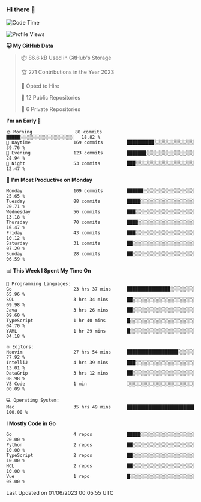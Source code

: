 ### Hi there 👋
<!--![visitors](https://visitor-badge.glitch.me/badge?page_id=d0zingcat)-->
<!--
**d0zingcat/d0zingcat** is a ✨ _special_ ✨ repository because its `README.md` (this file) appears on your GitHub profile.

Here are some ideas to get you started:

- 🔭 I’m currently working on ...
- 🌱 I’m currently learning ...
- 👯 I’m looking to collaborate on ...
- 🤔 I’m looking for help with ...
- 💬 Ask me about ...
- 📫 How to reach me: ...
- 😄 Pronouns: ...
- ⚡ Fun fact: ...
-->
<!--START_SECTION:waka-->
![Code Time](http://img.shields.io/badge/Code%20Time-2%2C671%20hrs%2016%20mins-blue)

![Profile Views](http://img.shields.io/badge/Profile%20Views-0-blue)

**🐱 My GitHub Data** 

> 📦 86.6 kB Used in GitHub's Storage 
 > 
> 🏆 271 Contributions in the Year 2023
 > 
> 💼 Opted to Hire
 > 
> 📜 12 Public Repositories 
 > 
> 🔑 6 Private Repositories 
 > 
**I'm an Early 🐤** 

```text
🌞 Morning                80 commits          █████░░░░░░░░░░░░░░░░░░░░   18.82 % 
🌆 Daytime                169 commits         ██████████░░░░░░░░░░░░░░░   39.76 % 
🌃 Evening                123 commits         ███████░░░░░░░░░░░░░░░░░░   28.94 % 
🌙 Night                  53 commits          ███░░░░░░░░░░░░░░░░░░░░░░   12.47 % 
```
📅 **I'm Most Productive on Monday** 

```text
Monday                   109 commits         ██████░░░░░░░░░░░░░░░░░░░   25.65 % 
Tuesday                  88 commits          █████░░░░░░░░░░░░░░░░░░░░   20.71 % 
Wednesday                56 commits          ███░░░░░░░░░░░░░░░░░░░░░░   13.18 % 
Thursday                 70 commits          ████░░░░░░░░░░░░░░░░░░░░░   16.47 % 
Friday                   43 commits          ███░░░░░░░░░░░░░░░░░░░░░░   10.12 % 
Saturday                 31 commits          ██░░░░░░░░░░░░░░░░░░░░░░░   07.29 % 
Sunday                   28 commits          ██░░░░░░░░░░░░░░░░░░░░░░░   06.59 % 
```


📊 **This Week I Spent My Time On** 

```text
💬 Programming Languages: 
Go                       23 hrs 37 mins      ████████████████░░░░░░░░░   65.96 % 
SQL                      3 hrs 34 mins       ██░░░░░░░░░░░░░░░░░░░░░░░   09.98 % 
Java                     3 hrs 26 mins       ██░░░░░░░░░░░░░░░░░░░░░░░   09.60 % 
TypeScript               1 hr 40 mins        █░░░░░░░░░░░░░░░░░░░░░░░░   04.70 % 
YAML                     1 hr 29 mins        █░░░░░░░░░░░░░░░░░░░░░░░░   04.18 % 

🔥 Editors: 
Neovim                   27 hrs 54 mins      ███████████████████░░░░░░   77.92 % 
IntelliJ                 4 hrs 39 mins       ███░░░░░░░░░░░░░░░░░░░░░░   13.01 % 
DataGrip                 3 hrs 12 mins       ██░░░░░░░░░░░░░░░░░░░░░░░   08.98 % 
VS Code                  1 min               ░░░░░░░░░░░░░░░░░░░░░░░░░   00.09 % 

💻 Operating System: 
Mac                      35 hrs 49 mins      █████████████████████████   100.00 % 
```

**I Mostly Code in Go** 

```text
Go                       4 repos             █████░░░░░░░░░░░░░░░░░░░░   20.00 % 
Python                   2 repos             ██░░░░░░░░░░░░░░░░░░░░░░░   10.00 % 
TypeScript               2 repos             ██░░░░░░░░░░░░░░░░░░░░░░░   10.00 % 
HCL                      2 repos             ██░░░░░░░░░░░░░░░░░░░░░░░   10.00 % 
Vue                      1 repo              █░░░░░░░░░░░░░░░░░░░░░░░░   05.00 % 
```




 Last Updated on 01/06/2023 00:05:55 UTC
<!--END_SECTION:waka-->

